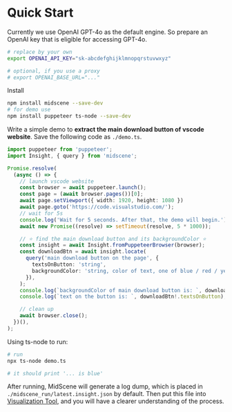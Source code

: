 # Quick Start

Currently we use OpenAI GPT-4o as the default engine. So prepare an OpenAI key that is eligible for accessing GPT-4o.

```bash
# replace by your own
export OPENAI_API_KEY="sk-abcdefghijklmnopqrstuvwxyz"

# optional, if you use a proxy
# export OPENAI_BASE_URL="..."
```

Install 

```bash
npm install midscene --save-dev
# for demo use
npm install puppeteer ts-node --save-dev 
```

Write a simple demo to **extract the main download button of vscode website**.
Save the following code as `./demo.ts`.

```typescript
import puppeteer from 'puppeteer';
import Insight, { query } from 'midscene';

Promise.resolve(
  (async () => {
    // launch vscode website
    const browser = await puppeteer.launch();
    const page = (await browser.pages())[0];
    await page.setViewport({ width: 1920, height: 1080 })
    await page.goto('https://code.visualstudio.com/');
    // wait for 5s
    console.log('Wait for 5 seconds. After that, the demo will begin.');
    await new Promise((resolve) => setTimeout(resolve, 5 * 1000));

    // ⭐ find the main download button and its backgroundColor ⭐
    const insight = await Insight.fromPuppeteerBrowser(browser);
    const downloadBtn = await insight.locate(
      query('main download button on the page', {
        textsOnButton: 'string',
        backgroundColor: 'string, color of text, one of blue / red / yellow / green / white / black / others',
      }),
    );
    console.log(`backgroundColor of main download button is: `, downloadBtn!.backgroundColor);
    console.log(`text on the button is: `, downloadBtn!.textsOnButton);

    // clean up
    await browser.close();
  })(),
);
```

Using ts-node to run:

```bash
# run
npx ts-node demo.ts

# it should print '... is blue'
```

After running, MidScene will generate a log dump, which is placed in `./midscene_run/latest.insight.json` by default. Then put this file into [Visualization Tool](/visualization/), and you will have a clearer understanding of the process.

